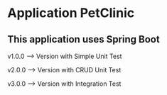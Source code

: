 # Application PetClinic
## This application uses Spring Boot 

v1.0.0 --> Version with Simple Unit Test

v2.0.0 --> Version with CRUD Unit Test

v3.0.0 --> Version with Integration Test